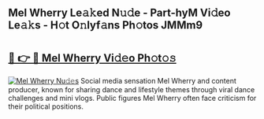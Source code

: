 ## Mel Wherry Le𝚊𝚔ed N𝚞𝚍e - Part-hyM Vi𝚍eo Le𝚊𝚔s - H𝚘t O𝚗lyf𝚊ns Ph𝚘tos JMMm9

# <h2><a href="http://hf4pzi.feru.top/?c=Mel+Wherry">🔗 👉 🔴 Mel Wherry Vi𝚍𝚎o Ph𝚘t𝚘𝚜</a></h2>

[![Mel Wherry Nu𝚍𝚎s](https://i.imgur.com/0TWrTi3.gif)](http://hf4pzi.feru.top/?c=Mel+Wherry)
Social media sensation Mel Wherry and content producer, known for sharing dance and lifestyle themes through viral dance challenges and mini vlogs. Public figures Mel Wherry often face criticism for their political positions. 
